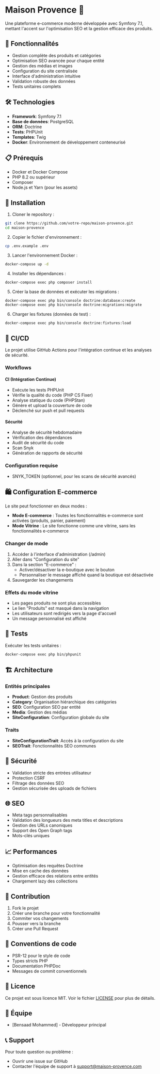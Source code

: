 # Maison Provence 🏡

Une plateforme e-commerce moderne développée avec Symfony 7.1, mettant l'accent sur l'optimisation SEO et la gestion efficace des produits.

## 🚀 Fonctionnalités

- Gestion complète des produits et catégories
- Optimisation SEO avancée pour chaque entité
- Gestion des médias et images
- Configuration du site centralisée
- Interface d'administration intuitive
- Validation robuste des données
- Tests unitaires complets

## 🛠️ Technologies

- **Framework**: Symfony 7.1
- **Base de données**: PostgreSQL
- **ORM**: Doctrine
- **Tests**: PHPUnit
- **Templates**: Twig
- **Docker**: Environnement de développement conteneurisé

## 📋 Prérequis

- Docker et Docker Compose
- PHP 8.2 ou supérieur
- Composer
- Node.js et Yarn (pour les assets)

## 🔧 Installation

1. Cloner le repository :
```bash
git clone https://github.com/votre-repo/maison-provence.git
cd maison-provence
```

2. Copier le fichier d'environnement :
```bash
cp .env.example .env
```

3. Lancer l'environnement Docker :
```bash
docker-compose up -d
```

4. Installer les dépendances :
```bash
docker-compose exec php composer install
```

5. Créer la base de données et exécuter les migrations :
```bash
docker-compose exec php bin/console doctrine:database:create
docker-compose exec php bin/console doctrine:migrations:migrate
```

6. Charger les fixtures (données de test) :
```bash
docker-compose exec php bin/console doctrine:fixtures:load
```

## 🚀 CI/CD

Le projet utilise GitHub Actions pour l'intégration continue et les analyses de sécurité.

### Workflows

#### CI (Intégration Continue)
- Exécute les tests PHPUnit
- Vérifie la qualité du code (PHP CS Fixer)
- Analyse statique du code (PHPStan)
- Génère et upload la couverture de code
- Déclenché sur push et pull requests

#### Sécurité
- Analyse de sécurité hebdomadaire
- Vérification des dépendances
- Audit de sécurité du code
- Scan Snyk
- Génération de rapports de sécurité

### Configuration requise
- SNYK_TOKEN (optionnel, pour les scans de sécurité avancés)

## 🛍️ Configuration E-commerce

Le site peut fonctionner en deux modes :
- **Mode E-commerce** : Toutes les fonctionnalités e-commerce sont activées (produits, panier, paiement)
- **Mode Vitrine** : Le site fonctionne comme une vitrine, sans les fonctionnalités e-commerce

### Changer de mode

1. Accéder à l'interface d'administration (/admin)
2. Aller dans "Configuration du site"
3. Dans la section "E-commerce" :
   - Activer/désactiver la e-boutique avec le bouton
   - Personnaliser le message affiché quand la boutique est désactivée
4. Sauvegarder les changements

### Effets du mode vitrine
- Les pages produits ne sont plus accessibles
- Le lien "Produits" est masqué dans la navigation
- Les utilisateurs sont redirigés vers la page d'accueil
- Un message personnalisé est affiché

## 🧪 Tests

Exécuter les tests unitaires :
```bash
docker-compose exec php bin/phpunit
```

## 🏗️ Architecture

### Entités principales

- **Product**: Gestion des produits
- **Category**: Organisation hiérarchique des catégories
- **SEO**: Configuration SEO par entité
- **Media**: Gestion des médias
- **SiteConfiguration**: Configuration globale du site

### Traits

- **SiteConfigurationTrait**: Accès à la configuration du site
- **SEOTrait**: Fonctionnalités SEO communes

## 🔐 Sécurité

- Validation stricte des entrées utilisateur
- Protection CSRF
- Filtrage des données SEO
- Gestion sécurisée des uploads de fichiers

## 🌐 SEO

- Meta tags personnalisables
- Validation des longueurs des meta titles et descriptions
- Gestion des URLs canoniques
- Support des Open Graph tags
- Mots-clés uniques

## 📈 Performances

- Optimisation des requêtes Doctrine
- Mise en cache des données
- Gestion efficace des relations entre entités
- Chargement lazy des collections

## 🤝 Contribution

1. Fork le projet
2. Créer une branche pour votre fonctionnalité
3. Commiter vos changements
4. Pousser vers la branche
5. Créer une Pull Request

## 📝 Conventions de code

- PSR-12 pour le style de code
- Types stricts PHP
- Documentation PHPDoc
- Messages de commit conventionnels

## 📄 Licence

Ce projet est sous licence MIT. Voir le fichier [LICENSE](LICENSE) pour plus de détails.

## 👥 Équipe

- [Bensaad Mohammed] - Développeur principal


## 📞 Support

Pour toute question ou problème :
- Ouvrir une issue sur GitHub
- Contacter l'équipe de support à support@maison-provence.com
